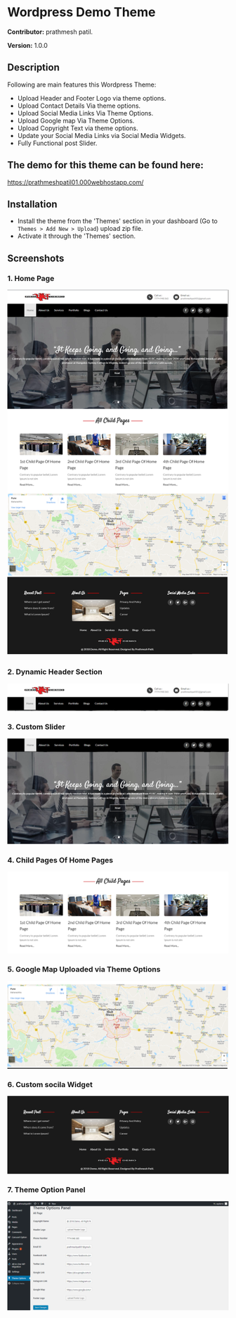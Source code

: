 Wordpress Demo Theme
=======
**Contributor:** prathmesh patil.

**Version:** 1.0.0 

## Description ##
  Following are main features this Wordpress Theme:

  *  Upload Header and Footer Logo via theme options.
  *  Upload Contact Details Via theme options.
  *  Upload Social Media Links Via Theme Options.
  *  Upload Google map Via Theme Options.
  *  Upload Copyright Text via theme options.
  *  Update your Social Media Links via Social Media Widgets.
  *  Fully Functional post Slider.



## The demo for this theme can be found here: ##
 https://prathmeshpatil01.000webhostapp.com/

## Installation ##

* Install the theme from the 'Themes' section in your dashboard (Go to `Themes > Add New > Upload`) upload zip file.
* Activate it through the 'Themes' section.


## Screenshots ##

### 1. Home Page

![Home Page](assets/img/home.png)

### 2. Dynamic Header Section

![Dynamic Header Section](assets/img/header.png)

### 3. Custom Slider

![Custom Slider](assets/img/slider.png)

### 4. Child Pages Of Home Pages

![Child Pages](assets/img/child.png)

### 5. Google Map Uploaded via Theme Options

![Google Map](assets/img/map.png)

### 6. Custom socila Widget

![Widget](assets/img/footer.png)

### 7. Theme Option Panel

![Theme Option Panel](assets/img/themeoptions.png)
